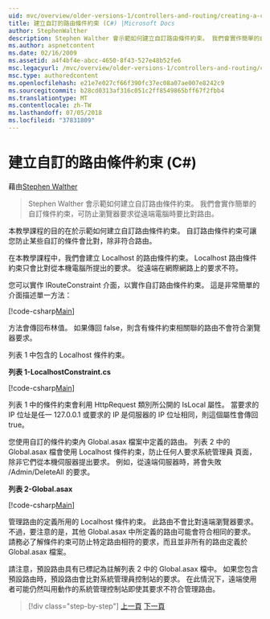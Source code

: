 ```yaml
---
uid: mvc/overview/older-versions-1/controllers-and-routing/creating-a-custom-route-constraint-cs
title: 建立自訂的路由條件約束 (C#) |Microsoft Docs
author: StephenWalther
description: Stephen Walther 會示範如何建立自訂路由條件約束。 我們會實作簡單的自訂條件約束可以防止路由比對 w...
ms.author: aspnetcontent
ms.date: 02/16/2009
ms.assetid: a4f4bf4e-abcc-4650-8f43-527e48b52fe6
msc.legacyurl: /mvc/overview/older-versions-1/controllers-and-routing/creating-a-custom-route-constraint-cs
msc.type: authoredcontent
ms.openlocfilehash: e21e7e027cf66f390fc37ec08a07ae007e8242c9
ms.sourcegitcommit: b28cd0313af316c051c2ff8549865bff67f2fbb4
ms.translationtype: MT
ms.contentlocale: zh-TW
ms.lasthandoff: 07/05/2018
ms.locfileid: "37831809"
---
```

<a name="creating-a-custom-route-constraint-c"></a>建立自訂的路由條件約束 (C#)
====================
藉由[Stephen Walther](https://github.com/StephenWalther)

> Stephen Walther 會示範如何建立自訂路由條件約束。 我們會實作簡單的自訂條件約束，可防止瀏覽器要求從遠端電腦時要比對路由。


本教學課程的目的在於示範如何建立自訂路由條件約束。 自訂路由條件約束可讓您防止某些自訂的條件會比對，除非符合路由。

在本教學課程中，我們會建立 Localhost 的路由條件約束。 Localhost 路由條件約束只會比對從本機電腦所提出的要求。 從遠端在網際網路上的要求不符。

您可以實作 IRouteConstraint 介面，以實作自訂路由條件約束。 這是非常簡單的介面描述單一方法：

[!code-csharp[Main](creating-a-custom-route-constraint-cs/samples/sample1.cs)]

方法會傳回布林值。 如果傳回 false，則含有條件約束相關聯的路由不會符合瀏覽器要求。

列表 1 中包含的 Localhost 條件約束。

**列表 1-LocalhostConstraint.cs**

[!code-csharp[Main](creating-a-custom-route-constraint-cs/samples/sample2.cs)]

列表 1 中的條件約束會利用 HttpRequest 類別所公開的 IsLocal 屬性。 當要求的 IP 位址是任一 127.0.0.1 或要求的 IP 是伺服器的 IP 位址相同，則這個屬性會傳回 true。

您使用自訂的條件約束內 Global.asax 檔案中定義的路由。 列表 2 中的 Global.asax 檔會使用 Localhost 條件約束，防止任何人要求系統管理員 頁面，除非它們從本機伺服器提出要求。 例如，從遠端伺服器時，將會失敗 /Admin/DeleteAll 的要求。

**列表 2-Global.asax**

[!code-csharp[Main](creating-a-custom-route-constraint-cs/samples/sample3.cs)]

管理路由的定義所用的 Localhost 條件約束。 此路由不會比對遠端瀏覽器要求。 不過，要注意的是，其他 Global.asax 中所定義的路由可能會符合相同的要求。 請務必了解條件約束可防止特定路由相符的要求，而且並非所有的路由定義於 Global.asax 檔案。

請注意，預設路由具有已標記為註解列表 2 中的 Global.asax 檔中。 如果您包含預設路由時，預設路由會比對系統管理員控制站的要求。 在此情況下，遠端使用者可能仍然叫用動作的系統管理控制站即使其要求不符合管理路由。

> [!div class="step-by-step"]
> [上一頁](creating-a-route-constraint-cs.md)
> [下一頁](asp-net-mvc-controller-overview-vb.md)

